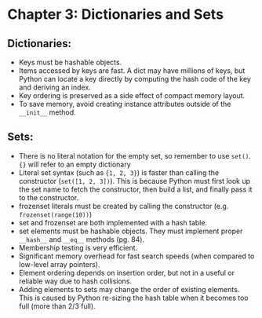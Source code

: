 # Chapter 3: Dictionaries and Sets

## Dictionaries:

- Keys must be hashable objects.
- Items accessed by keys are fast. A dict may have millions of keys, but Python can locate a key directly by computing the hash code of the key and deriving an index.
- Key ordering is preserved as a side effect of compact memory layout.
- To save memory, avoid creating instance attributes outside of the `__init__` method.

## Sets:

- There is no literal notation for the empty set, so remember to use `set()`. `{}` will refer to an empty dictionary
- Literal set syntax (such as `{1, 2, 3}`) is faster than calling the constructor (`set([1, 2, 3])`). This is because Python must first look up the set name to fetch the constructor, then build a list, and finally pass it to the constructor.
- frozenset literals must be created by calling the constructor (e.g. `frozenset(range(10))`)
- set and frozenset are both implemented with a hash table.
- set elements must be hashable objects. They must implement proper `__hash__` and `__eq__` methods (pg. 84). 
- Membership testing is very efficient.
- Significant memory overhead for fast search speeds (when compared to low-level array pointers).
- Element ordering depends on insertion order, but not in a useful or reliable way due to hash collisions.
- Adding elements to sets may change the order of existing elements. This is caused by Python re-sizing the hash table when it becomes too full (more than 2/3 full).

